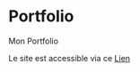 # Portfolio
Mon Portfolio

Le site est accessible via ce [Lien ](https://raykesh-soneka.github.io/Portfolio/)